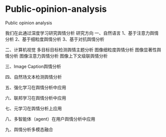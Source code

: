 # Public-opinion-analysis
Public opinion analysis

我们在此通过深度学习研究舆情分析
 研究方向
   一、自然语言
 1、基于注意力舆情分析
 2、基于细粒度舆情分析
 3、基于对抗舆情分析
 
  二、计算机视觉
   多目标目标检测舆情主题分析
   图像细粒度舆情分析
   图像显著性舆情分析
   图像注意力舆情分析
   图像上下文级联舆情分析
   
  三、Image Caption舆情分析
  
  四、自然场文本检测舆情分析
   
  五、强化学习在舆情分析中应用
  
  六、联邦学习在舆情分析中应用
  
  七、元学习在舆情分析上应用
  
  八、多智能体（agent）在用户舆情分析中应用

  九、舆情分析多模态融合

